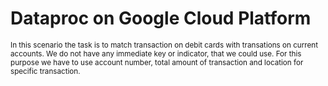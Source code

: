 # Dataproc on Google Cloud Platform 

<sub/>

In this scenario the task is to match transaction on debit cards with transations on current accounts. We do not have any immediate key or indicator, that we could use. For this purpose we have to use account number, total amount of transaction and location for specific transaction. 

